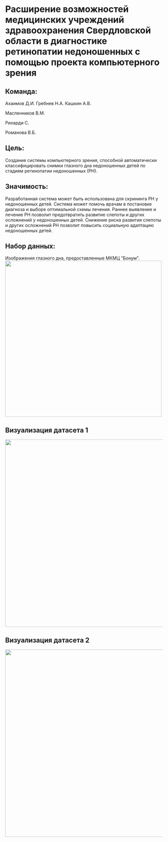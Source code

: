 # Расширение возможностей медицинских учреждений здравоохранения Свердловской области в диагностике ретинопатии недоношенных с помощью проекта компьютерного зрения

## Команда:
Ахаимов Д.И.
Гребнев Н.А.
Кашкин А.В.

Масленников В.М.

Рихарди С.

Романова В.Б.

## Цель:
Создание системы компьютерного зрения, способной автоматически классифицировать снимки глазного дна недоношенных детей по стадиям ретинопатии недоношенных (РН).

## Значимость:
Разработанная система может быть использована для скрининга РН у недоношенных детей. Система может помочь врачам в постановке диагноза и выборе оптимальной схемы лечения. Раннее выявление и лечение РН позволит предотвратить развитие слепоты и других осложнений у недоношенных детей. Снижение риска развития слепоты и других осложнений РН позволит повысить социальную адаптацию недоношенных детей.

## Набор данных:
Изображения глазного дна, предоставленные МКМЦ "Бонум". 
<img src="https://github.com/DanilaAkh/retinopathy_of_prematurity/assets/147710292/ed87c4b1-a690-40c3-9cb2-049720076802.jpg" width="500">

## Визуализация датасета 1

<img src ="https://github.com/DanilaAkh/retinopathy_of_prematurity/assets/147710292/f011feb7-90a3-4aa8-80b2-f818bd63f8a2.jpg" width="600">

## Визуализация датасета 2
<img src ="https://github.com/DanilaAkh/retinopathy_of_prematurity/assets/147710292/c7aa26ad-55ee-48f4-bed7-a8054cfb82ea.jpg" width="600">


